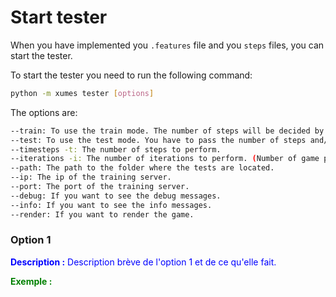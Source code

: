 
Start tester
============

When you have implemented you `.features` file and you `steps` files, you can start the tester.

To start the tester you need to run the following command:

```bash
python -m xumes tester [options]
```

The options are:

```bash
--train: To use the train mode. The number of steps will be decided by the training side.
--test: To use the test mode. You have to pass the number of steps and/or number of iterations to perform.
--timesteps -t: The number of steps to perform.
--iterations -i: The number of iterations to perform. (Number of game plays)
--path: The path to the folder where the tests are located.
--ip: The ip of the training server.
--port: The port of the training server.
--debug: If you want to see the debug messages.
--info: If you want to see the info messages.
--render: If you want to render the game.
```

### Option 1
<font color="blue">**Description :** Description brève de l'option 1 et de ce qu'elle fait.</font>

<font color="green">**Exemple :**

